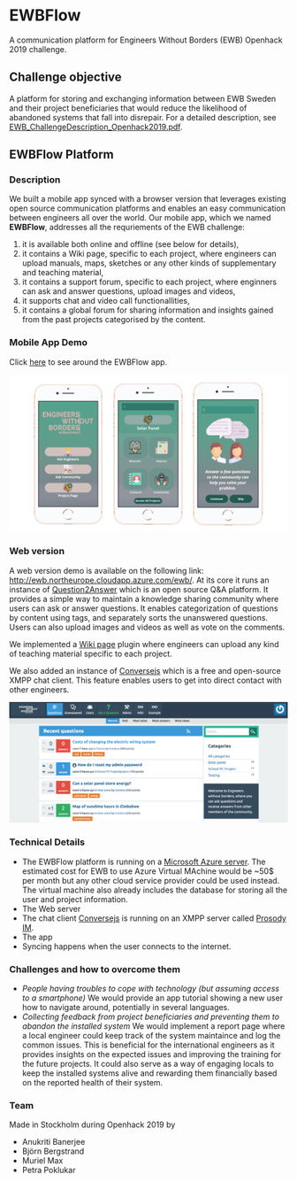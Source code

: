 # EWBFlow
A communication platform for Engineers Without Borders (EWB) Openhack 2019 challenge.

## Challenge objective
A platform for storing and exchanging information between EWB Sweden and their project beneficiaries that would reduce the
likelihood of abandoned systems that fall into disrepair. For a detailed description, see [ EWB_ChallengeDescription_Openhack2019.pdf](https://github.com/petrapoklukar/EWB_Openhack2019/blob/master/EWB_ChallengeDescription_%20Openhack2019.pdf).

## EWBFlow Platform
### Description
We built a mobile app synced with a browser version that leverages existing open source communication platforms and enables an easy communication between engineers all over the world. Our mobile app, which we named **EWBFlow**, addresses all the requriements of the EWB challenge:
1. it is available both online and offline (see below for details),
2. it contains a Wiki page, specific to each project, where engineers can upload manuals, maps, sketches or any other kinds of supplementary and teaching material,
3. it contains a support forum, specific to each project, where enginners can ask and answer questions, upload images and videos,
4. it supports chat and video call functionallities, 
5. it contains a global forum for sharing information and insights gained from the past projects categorised by the content.

### Mobile App Demo
Click [here](https://www.figma.com/proto/IWB6k18ao839QL7eOabGoi/EWBFlow?node-id=34%3A67&scaling=scale-down) to see around the EWBFlow app.

![Image of the Mobile version](https://github.com/petrapoklukar/EWB_Openhack2019/blob/master/Mobileversion_Example.png)

### Web version
A web version demo is available on the following link: http://ewb.northeurope.cloudapp.azure.com/ewb/. At its core it runs an instance of [Question2Answer](https://www.question2answer.org/) which is an open source Q&A platform. It provides a simple way to maintain a knowledge sharing community where users can ask or answer questions. It enables categorization of questions by content using tags, and separately sorts the unanswered questions. Users can also upload images and videos as well as vote on the comments. 

We implemented a [Wiki page](https://github.com/NoahY/q2a-wiki) plugin where engineers can upload any kind of teaching material specific to each project.

We also added an instance of [Conversejs](https://conversejs.org/) which is a free and open-source XMPP chat client. This feature enables users to get into direct contact with other engineers.  

![Image of the Web version](https://github.com/petrapoklukar/EWB_Openhack2019/blob/master/Webverison_Example.png)

### Technical Details
- The EWBFlow platform is running on a [Microsoft Azure server](https://azure.microsoft.com/en-us/). The estimated cost for EWB to use Azure Virtual MAchine would be ~50$ per month but any other cloud service provider could be used instead. The virtual machine also already includes the database for storing all the user and project information. 
- The Web server
- The chat client [Conversejs](https://conversejs.org/) is running on an XMPP server called [Prosody IM](https://prosody.im/).
- The app
- Syncing happens when the user connects to the internet.

### Challenges and how to overcome them
- *People having troubles to cope with technology (but assuming access to a smartphone)* We would provide an app tutorial showing a new user how to navigate around, potentially in several languages. 
- *Collecting feedback from project beneficiaries and preventing them to abandon the installed system* We would implement a report page where a local engineer could keep track of the system maintaince and log the common issues. This is beneficial for the international engineers as it provides insights on the expected issues and improving the training for the future projects. It could also serve as a way of engaging locals to keep the installed systems alive and rewarding them financially based on the reported health of their system.

### Team 
Made in Stockholm during Openhack 2019 by 
* Anukriti Banerjee
* Björn Bergstrand 
* Muriel Max
* Petra Poklukar
